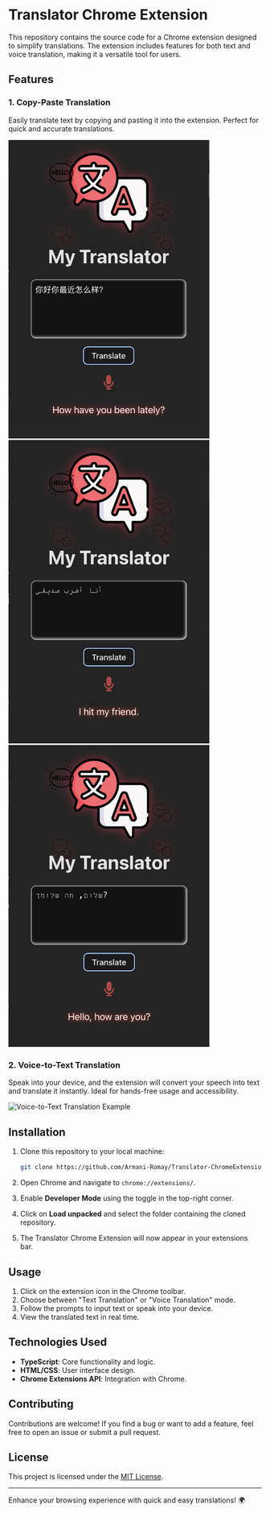 # Translator Chrome Extension

This repository contains the source code for a Chrome extension designed to simplify translations. The extension includes features for both text and voice translation, making it a versatile tool for users.

## Features

### 1. **Copy-Paste Translation**
Easily translate text by copying and pasting it into the extension. Perfect for quick and accurate translations.

<img src="assetsReadMe/chinese.png" alt="Copy-Paste Translation Example" width="400">
<img src="assetsReadMe/arabic.png" alt="Copy-Paste Translation Example" width="400">
<img src="assetsReadMe/hebrew.png" alt="Copy-Paste Translation Example" width="400">

### 2. **Voice-to-Text Translation**
Speak into your device, and the extension will convert your speech into text and translate it instantly. Ideal for hands-free usage and accessibility.

<img src="assetsReadMe/screenshot3.png" alt="Voice-to-Text Translation Example" width="400">

## Installation

1. Clone this repository to your local machine:
   ```bash
   git clone https://github.com/Armani-Romay/Translator-ChromeExtension.git
   ```

2. Open Chrome and navigate to `chrome://extensions/`.

3. Enable **Developer Mode** using the toggle in the top-right corner.

4. Click on **Load unpacked** and select the folder containing the cloned repository.

5. The Translator Chrome Extension will now appear in your extensions bar.

## Usage

1. Click on the extension icon in the Chrome toolbar.
2. Choose between "Text Translation" or "Voice Translation" mode.
3. Follow the prompts to input text or speak into your device.
4. View the translated text in real time.

## Technologies Used
- **TypeScript**: Core functionality and logic.
- **HTML/CSS**: User interface design.
- **Chrome Extensions API**: Integration with Chrome.

## Contributing
Contributions are welcome! If you find a bug or want to add a feature, feel free to open an issue or submit a pull request.

## License
This project is licensed under the [MIT License](LICENSE).

---

Enhance your browsing experience with quick and easy translations! 🌍

